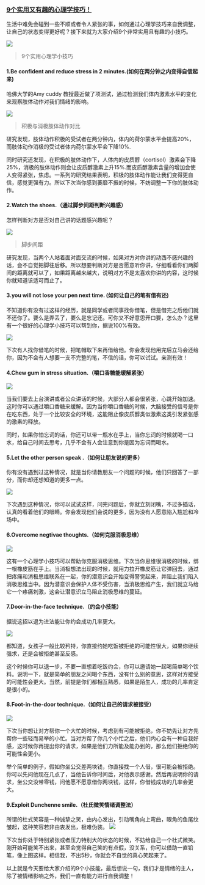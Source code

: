 ### [9个实用又有趣的心理学技巧！](http://www.jianshu.com/p/e1e1a5dd3158)

生活中难免会碰到一些不顺或者令人紧张的事，如何通过心理学技巧来自我调整，让自己的状态变得更好呢？接下来就为大家介绍9个非常实用且有趣的小技巧。

![](img/9个实用又有趣的心理学技巧.jpg)

>9个实用心理学小技巧

#### 1.Be confident and reduce stress in 2 minutes.(如何在两分钟之内变得自信起来)
哈佛大学的Amy cuddy 教授最近做了项测试，通过检测我们体内激素水平的变化来观察肢体动作对我们情绪的影响。

![](img/9个实用又有趣的心理学技巧2.jpg)

>积极与消极肢体动作对比



研究发现，肢体动作积极的受试者在两分钟内，体内的荷尔蒙水平会提高20%，而肢体动作消极的受试者体内荷尔蒙水平会下降10%.

同时研究还发现，在积极的肢体动作下，人体内的皮质醇（cortisol）激素会下降25%，消极的肢体动作则会让皮质醇激素上升15%.而皮质醇激素含量的增加会使人变得紧张，焦虑。一系列的研究结果表明，积极的肢体动作能让我们变得更自信，感觉更强有力。所以下次当你感到萎靡不振的时候，不妨调整一下你的肢体动作。

#### 2.Watch the shoes.（通过脚步间距判断兴趣感）
怎样判断对方是否对自己讲的话题感兴趣呢？

![](img/9个实用又有趣的心理学技巧3.jpg)
>脚步间距



研究发现，当两个人站着面对面交流的时候，如果对方对你讲的动西不感兴趣的话，会不自觉把脚往后移。所以想要判断对方是否愿意听你讲，仔细看看你们两脚间的距离就可以了，如果距离越来越大，说明对方不是太喜欢你讲的内容，这时候你就知道该适可而止了。

#### 3.you will not lose your pen next time. (如何让自己的笔有借有还)
不知道你有没有过这样的经历，就是同学或者同事找你借笔，但是借完之后他们就不还你了。要么是弄丢了，要么是忘记还。可你又不好意思开口要，怎么办？这里有一个很好的心理学小技巧可以帮到你，据说100%有效。

![](img/9个实用又有趣的心理学技巧4.jpg)


下次有人找你借笔的时候，把笔帽取下来再借给他。你会发现他用完后立马会还给你，因为不会有人想要一支不完整的笔，不信的话，你可以试试。亲测有效！

#### 4.Chew gum in stress situation.（嚼口香糖能缓解紧张）

![](img/9个实用又有趣的心理学技巧5.jpg)


当我们要去上台演讲或者公众讲话的时候，大部分人都会很紧张，心跳开始加速。这时你可以通过嚼口香糖来缓解。因为当你嚼口香糖的时候，大脑接受的信号是你在吃东西，处于一个比较安全的环境，这能阻止像皮质醇类似激素这类引发紧张感的激素的释放。

同时，如果你怕忘词的话，你还可以带一瓶水在手上，当你忘词的时候就喝一口水，给自己时间去思考，几乎不会有人会注意到你是因为忘词而喝水。

#### 5.Let the other person speak .（如何让朋友说的更多）
你有没有遇到过这种情况，就是当你请教朋友一个问题的时候，他们只回答了一部分，而你却还想知道的更多一点。

![](img/9个实用又有趣的心理学技巧6.jpg)


下次遇到这种情况，你可以试试这样，问完问题后，你就立刻闭嘴，不过多插话，认真的看着他们的眼睛。你会发现他们会说的更多，因为没有人愿意陷入尴尬和冷场中。

#### 6.Overcome negtivae thoughts.（如何克服消极思维）
![](img/9个实用又有趣的心理学技巧7.jpg)



这有一个心理学小技巧可以帮助你克服消极思维。下次当你思维很消极的时候，绑一根橡皮筋在手上。当消极想法出现的时候，就用力拉开橡皮筋让它弹回去，通过把疼痛和消极思维联系在一起，你的潜意识会开始变得警觉起来，并阻止我们陷入消极思维当中。因为潜意识会保护人体不受伤害，当消极思维产生，我们就立马给它一个疼痛刺激，这会让潜意识立马阻止消极思维的蔓延。

#### 7.Door-in-the-face technique.（约会小技能）
据说这招以退为进法能让你约会成功几率更大。

![](img/9个实用又有趣的心理学技巧8.jpg)


都知道，女孩子一般比较矜持，你直接约她吃饭被拒绝的可能性很大，如果你继续强求，还是会被拒绝甚至反感。

这个时候你可以退一步，不要一直想着吃饭约会，你可以邀请她一起喝简单喝个饮料。说明一下，就是简单的朋友之间喝个东西，没有什么别的意思，这样对方接受的可能性会更大。当然，前提是你们都相互熟悉，如果是陌生人，成功的几率肯定是很小的。

#### 8.Foot-in-the-door technique.（如何让自己的请求被接受）

![](img/9个实用又有趣的心理学技巧9.jpg)

下次当你想让对方帮你一个大忙的时候，考虑到有可能被拒绝，你不妨先让对方先帮你一些轻而易举的小忙。当对方帮了你几个小忙之后，他们内心会有一种自我好感，这时候你再提出你的请求，如果是他们力所能及能办到的，那么他们拒绝你的可能性会更小。

举个简单的例子，假如你坐公交差两块钱，你直接找一个人借，很可能会被拒绝。你可以先问他现在几点了，当他告诉你时间后，对他表示感谢。然后再说明你的请求，坐公交没带零钱，问他愿不愿意借你两块钱，这样，你借钱成功的几率会更大。

#### 9.Exploit Dunchenne smile.（杜氏微笑情绪调整法）
所谓的杜式笑容是一种诚挚之笑，由内心发出，引动嘴角向上弯曲，眼角的鱼尾纹皱起，这种笑容若非由衷发出，极难伪装。
![](img/9个实用又有趣的心理学技巧10.jpg)



下次当你处于特别紧张或者压力特别大的状态的时候，不妨给自己一个杜式微笑。刚开始可能笑不出来，甚至会觉得自己笑的有点假，没关系，你可以借助一直铅笔，像上图这样。相信我，不出5秒，你就会不自觉的真心笑起来了。

以上就是今天要给大家介绍的9个小技能，最后想说一句，我们才是情绪的主人，除了被情绪影响之外，我们一直有能力进行自我调整！

